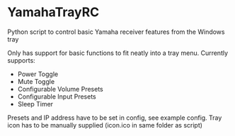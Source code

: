 # YamahaTrayRC
Python script to control basic Yamaha receiver features from the Windows tray

Only has support for basic functions to fit neatly into a tray menu. Currently supports:
  - Power Toggle
  - Mute Toggle
  - Configurable Volume Presets
  - Configurable Input Presets
  - Sleep Timer
  
  Presets and IP address have to be set in config, see example config.
  Tray icon has to be manually supplied (icon.ico in same folder as script)
